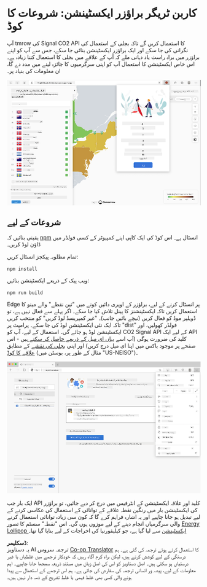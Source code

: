 <!--
CO_OP_TRANSLATOR_METADATA:
{
  "original_hash": "9a6b22a2eff0f499b66236be973b24ad",
  "translation_date": "2025-08-25T23:59:07+00:00",
  "source_file": "5-browser-extension/solution/translation/README.it.md",
  "language_code": "ur"
}
-->
# کاربن ٹریگر براؤزر ایکسٹینشن: شروعات کا کوڈ

آپ tmrow کی Signal CO2 API کا استعمال کریں گے تاکہ بجلی کے استعمال کی نگرانی کی جا سکے اور ایک براؤزر ایکسٹینشن بنائی جا سکے، جس سے آپ کو اپنے براؤزر میں براہ راست یاد دہانی ملے کہ آپ کے علاقے میں بجلی کا استعمال کتنا زیادہ ہے۔ اس خاص ایکسٹینشن کا استعمال آپ کو اپنی سرگرمیوں کا جائزہ لینے میں مدد دے گا، ان معلومات کی بنیاد پر۔

![ایکسٹینشن کا اسکرین شاٹ](../../../../../translated_images/extension-screenshot.0e7f5bfa110e92e3875e1bc9405edd45a3d2e02963e48900adb91926a62a5807.ur.png)

## شروعات کے لیے

یقینی بنائیں کہ [npm](https://npmjs.com) انسٹال ہے۔ اس کوڈ کی ایک کاپی اپنے کمپیوٹر کے کسی فولڈر میں ڈاؤن لوڈ کریں۔

تمام مطلوبہ پیکجز انسٹال کریں:

```
npm install
```

ویب پیک کے ذریعے ایکسٹینشن بنائیں:

```
npm run build
```

Edge پر انسٹال کرنے کے لیے، براؤزر کے اوپری دائیں کونے میں "تین نقطے" والے مینو کا استعمال کریں تاکہ ایکسٹینشنز کا پینل تلاش کیا جا سکے۔ اگر پہلے سے فعال نہیں ہے، تو ڈویلپر موڈ کو فعال کریں (نیچے بائیں جانب)۔ "غیر کمپریسڈ لوڈ کریں" کو منتخب کریں تاکہ ایک نئی ایکسٹینشن لوڈ کی جا سکے۔ پرامپٹ پر "dist" فولڈر کھولیں، اور ایکسٹینشن لوڈ ہو جائے گی۔ استعمال کے لیے، آپ کو CO2 Signal API کے لیے ایک API کلید کی ضرورت ہوگی (آپ اسے [یہاں ای میل کے ذریعے حاصل کر سکتے ہیں](https://www.co2signal.com/) - اس صفحے پر موجود باکس میں اپنا ای میل درج کریں) اور اپنی [بجلی کی نقشے](https://www.electricitymap.org/map) کے مطابق [علاقے کا کوڈ](http://api.electricitymap.org/v3/zones) (مثال کے طور پر، بوسٹن میں "US-NEISO")۔

![انسٹالیشن](../../../../../translated_images/install-on-edge.78634f02842c48283726c531998679a6f03a45556b2ee99d8ff231fe41446324.ur.png)

ایک بار جب API کلید اور علاقہ ایکسٹینشن کے انٹرفیس میں درج کر دیے جائیں، تو براؤزر کی ایکسٹینشن بار میں رنگین نقطہ علاقے کے توانائی کے استعمال کی عکاسی کرنے کے لیے تبدیل ہو جانا چاہیے اور یہ اشارہ فراہم کرے گا کہ کون سی زیادہ توانائی استعمال کرنے والی سرگرمیاں انجام دینے کے لیے موزوں ہوں گی۔ اس "نقطہ" سسٹم کا تصور [Energy Lollipop ایکسٹینشن](https://energylollipop.com/) سے لیا گیا ہے، جو کیلیفورنیا کی اخراجات کے لیے بنایا گیا تھا۔

**ڈسکلیمر**:  
یہ دستاویز AI ترجمہ سروس [Co-op Translator](https://github.com/Azure/co-op-translator) کا استعمال کرتے ہوئے ترجمہ کی گئی ہے۔ ہم درستگی کے لیے کوشش کرتے ہیں، لیکن براہ کرم آگاہ رہیں کہ خودکار ترجمے میں غلطیاں یا غیر درستیاں ہو سکتی ہیں۔ اصل دستاویز کو اس کی اصل زبان میں مستند ذریعہ سمجھا جانا چاہیے۔ اہم معلومات کے لیے، پیشہ ور انسانی ترجمہ کی سفارش کی جاتی ہے۔ ہم اس ترجمے کے استعمال سے پیدا ہونے والی کسی بھی غلط فہمی یا غلط تشریح کے ذمہ دار نہیں ہیں۔